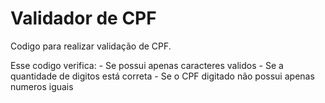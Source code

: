 # Validador de CPF

Codigo para realizar validação de CPF.
  
  Esse codigo verifica: 
    - Se possui apenas caracteres validos
    - Se a quantidade de digitos está correta
    - Se o CPF digitado não possui apenas numeros iguais
